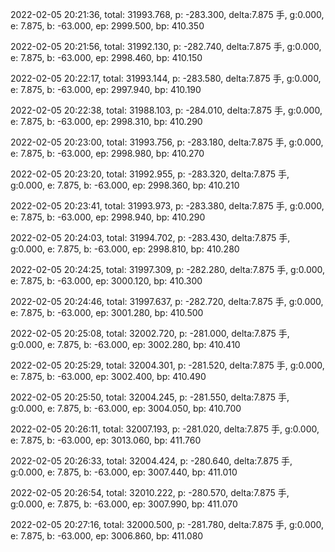 2022-02-05 20:21:36, total: 31993.768, p: -283.300, delta:7.875 手, g:0.000, e: 7.875, b: -63.000, ep: 2999.500, bp: 410.350

2022-02-05 20:21:56, total: 31992.130, p: -282.740, delta:7.875 手, g:0.000, e: 7.875, b: -63.000, ep: 2998.460, bp: 410.150

2022-02-05 20:22:17, total: 31993.144, p: -283.580, delta:7.875 手, g:0.000, e: 7.875, b: -63.000, ep: 2997.940, bp: 410.190

2022-02-05 20:22:38, total: 31988.103, p: -284.010, delta:7.875 手, g:0.000, e: 7.875, b: -63.000, ep: 2998.310, bp: 410.290

2022-02-05 20:23:00, total: 31993.756, p: -283.180, delta:7.875 手, g:0.000, e: 7.875, b: -63.000, ep: 2998.980, bp: 410.270

2022-02-05 20:23:20, total: 31992.955, p: -283.320, delta:7.875 手, g:0.000, e: 7.875, b: -63.000, ep: 2998.360, bp: 410.210

2022-02-05 20:23:41, total: 31993.973, p: -283.380, delta:7.875 手, g:0.000, e: 7.875, b: -63.000, ep: 2998.940, bp: 410.290

2022-02-05 20:24:03, total: 31994.702, p: -283.430, delta:7.875 手, g:0.000, e: 7.875, b: -63.000, ep: 2998.810, bp: 410.280

2022-02-05 20:24:25, total: 31997.309, p: -282.280, delta:7.875 手, g:0.000, e: 7.875, b: -63.000, ep: 3000.120, bp: 410.300

2022-02-05 20:24:46, total: 31997.637, p: -282.720, delta:7.875 手, g:0.000, e: 7.875, b: -63.000, ep: 3001.280, bp: 410.500

2022-02-05 20:25:08, total: 32002.720, p: -281.000, delta:7.875 手, g:0.000, e: 7.875, b: -63.000, ep: 3002.280, bp: 410.410

2022-02-05 20:25:29, total: 32004.301, p: -281.520, delta:7.875 手, g:0.000, e: 7.875, b: -63.000, ep: 3002.400, bp: 410.490

2022-02-05 20:25:50, total: 32004.245, p: -281.550, delta:7.875 手, g:0.000, e: 7.875, b: -63.000, ep: 3004.050, bp: 410.700

2022-02-05 20:26:11, total: 32007.193, p: -281.020, delta:7.875 手, g:0.000, e: 7.875, b: -63.000, ep: 3013.060, bp: 411.760

2022-02-05 20:26:33, total: 32004.424, p: -280.640, delta:7.875 手, g:0.000, e: 7.875, b: -63.000, ep: 3007.440, bp: 411.010

2022-02-05 20:26:54, total: 32010.222, p: -280.570, delta:7.875 手, g:0.000, e: 7.875, b: -63.000, ep: 3007.990, bp: 411.070

2022-02-05 20:27:16, total: 32000.500, p: -281.780, delta:7.875 手, g:0.000, e: 7.875, b: -63.000, ep: 3006.860, bp: 411.080
